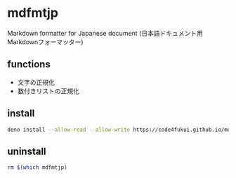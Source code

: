 # mdfmtjp

Markdown formatter for Japanese document (日本語ドキュメント用Markdownフォーマッター)

## functions

- 文字の正規化
- 数付きリストの正規化

## install

```bash
deno install --allow-read --allow-write https://code4fukui.github.io/mdfmtjp/mdfmtjp.js
```

## uninstall 

```bash
rm $(which mdfmtjp)
```
